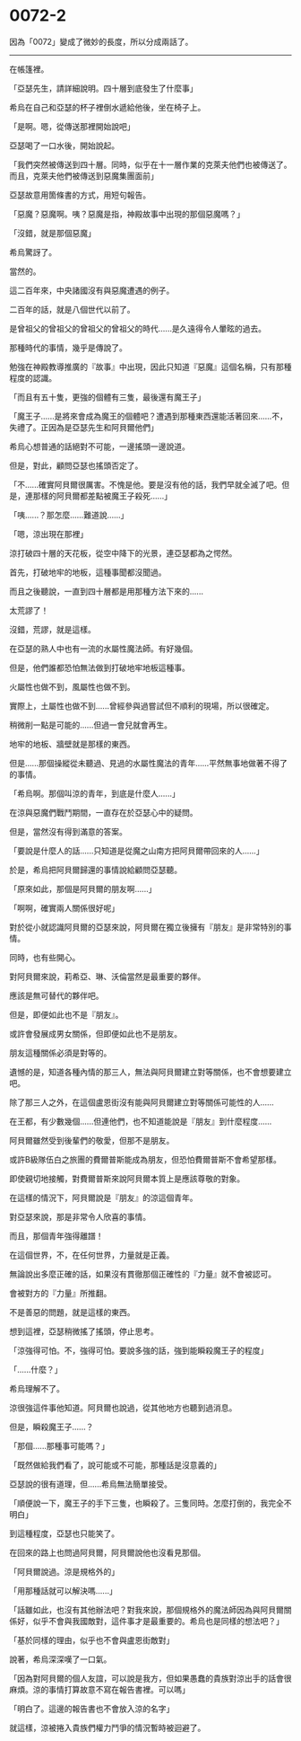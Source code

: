 # **0072-2**

因為「0072」變成了微妙的長度，所以分成兩話了。

---

在帳篷裡。

「亞瑟先生，請詳細說明。四十層到底發生了什麼事」

希烏在自己和亞瑟的杯子裡倒水遞給他後，坐在椅子上。

「是啊。嗯，從傳送那裡開始說吧」

亞瑟喝了一口水後，開始說起。

「我們突然被傳送到四十層。同時，似乎在十一層作業的克萊夫他們也被傳送了。而且，克萊夫他們被傳送到惡魔集團面前」

亞瑟故意用箇條書的方式，用短句報告。

「惡魔？惡魔啊。咦？惡魔是指，神殿故事中出現的那個惡魔嗎？」

「沒錯，就是那個惡魔」

希烏驚訝了。

當然的。

這二百年來，中央諸國沒有與惡魔遭遇的例子。

二百年的話，就是八個世代以前了。

是曾祖父的曾祖父的曾祖父的曾祖父的時代......是久遠得令人暈眩的過去。

那種時代的事情，幾乎是傳說了。

勉強在神殿教導推廣的『故事』中出現，因此只知道『惡魔』這個名稱，只有那種程度的認識。

「而且有五十隻，更強的個體有三隻，最後還有魔王子」

「魔王子......是將來會成為魔王的個體吧？遭遇到那種東西還能活著回來......不，失禮了。正因為是亞瑟先生和阿貝爾他們」

希烏心想普通的話絕對不可能，一邊搖頭一邊說道。

但是，對此，顧問亞瑟也搖頭否定了。

「不......確實阿貝爾很厲害。不愧是他。要是沒有他的話，我們早就全滅了吧。但是，連那樣的阿貝爾都差點被魔王子殺死......」

「咦......？那怎麼......難道說......」

「嗯，涼出現在那裡」

涼打破四十層的天花板，從空中降下的光景，連亞瑟都為之愕然。

首先，打破地牢的地板，這種事聞都沒聞過。

而且之後聽說，一直到四十層都是用那種方法下來的......

太荒謬了！

沒錯，荒謬，就是這樣。

在亞瑟的熟人中也有一流的水屬性魔法師。有好幾個。

但是，他們誰都恐怕無法做到打破地牢地板這種事。

火屬性也做不到，風屬性也做不到。

實際上，土屬性也做不到......曾經參與過嘗試但不順利的現場，所以很確定。

稍微削一點是可能的......但過一會兒就會再生。

地牢的地板、牆壁就是那樣的東西。

但是......那個操縱從未聽過、見過的水屬性魔法的青年......平然無事地做著不得了的事情。

「希烏啊。那個叫涼的青年，到底是什麼人......」

在涼與惡魔們戰鬥期間，一直存在於亞瑟心中的疑問。

但是，當然沒有得到滿意的答案。

「要說是什麼人的話......只知道是從魔之山南方把阿貝爾帶回來的人......」

於是，希烏把阿貝爾歸還的事情說給顧問亞瑟聽。

「原來如此，那個是阿貝爾的朋友啊......」

「啊啊，確實兩人關係很好呢」

對於從小就認識阿貝爾的亞瑟來說，阿貝爾在獨立後擁有『朋友』是非常特別的事情。

同時，也有些開心。

對阿貝爾來說，莉希亞、琳、沃倫當然是最重要的夥伴。

應該是無可替代的夥伴吧。

但是，即便如此也不是『朋友』。

或許會發展成男女關係，但即便如此也不是朋友。

朋友這種關係必須是對等的。

遺憾的是，知道各種內情的那三人，無法與阿貝爾建立對等關係，也不會想要建立吧。

除了那三人之外，在這個盧恩街沒有能與阿貝爾建立對等關係可能性的人......

在王都，有少數幾個......但連他們，也不知道能說是『朋友』到什麼程度......

阿貝爾雖然受到後輩們的敬愛，但那不是朋友。

或許B級隊伍白之旅團的費爾普斯能成為朋友，但恐怕費爾普斯不會希望那樣。

即使親切地接觸，對費爾普斯來說阿貝爾本質上是應該尊敬的對象。

在這樣的情況下，阿貝爾說是『朋友』的涼這個青年。

對亞瑟來說，那是非常令人欣喜的事情。

而且，那個青年強得離譜！

在這個世界，不，在任何世界，力量就是正義。

無論說出多麼正確的話，如果沒有貫徹那個正確性的『力量』就不會被認可。

會被對方的『力量』所推翻。

不是善惡的問題，就是這樣的東西。

想到這裡，亞瑟稍微搖了搖頭，停止思考。

「涼強得可怕。不，強得可怕。要說多強的話，強到能瞬殺魔王子的程度」

「......什麼？」

希烏理解不了。

涼很強這件事他知道。阿貝爾也說過，從其他地方也聽到過消息。

但是，瞬殺魔王子......？

「那個......那種事可能嗎？」

「既然做給我們看了，說可能或不可能，那種話是沒意義的」

亞瑟說的很有道理，但......希烏無法簡單接受。

「順便說一下，魔王子的手下三隻，也瞬殺了。三隻同時。怎麼打倒的，我完全不明白」

到這種程度，亞瑟也只能笑了。

在回來的路上也問過阿貝爾，阿貝爾說他也沒看見那個。

「阿貝爾說過。涼是規格外的」

「用那種話就可以解決嗎......」

「話雖如此，也沒有其他辦法吧？對我來說，那個規格外的魔法師因為與阿貝爾關係好，似乎不會與我國敵對，這件事才是最重要的。希烏也是同樣的想法吧？」

「基於同樣的理由，似乎也不會與盧恩街敵對」

說著，希烏深深嘆了一口氣。

「因為對阿貝爾的個人友誼，可以說是我方，但如果愚蠢的貴族對涼出手的話會很麻煩。涼的事情打算故意不寫在報告書裡。可以嗎」

「明白了。這邊的報告書也不會放入涼的名字」

就這樣，涼被捲入貴族們權力鬥爭的情況暫時被迴避了。